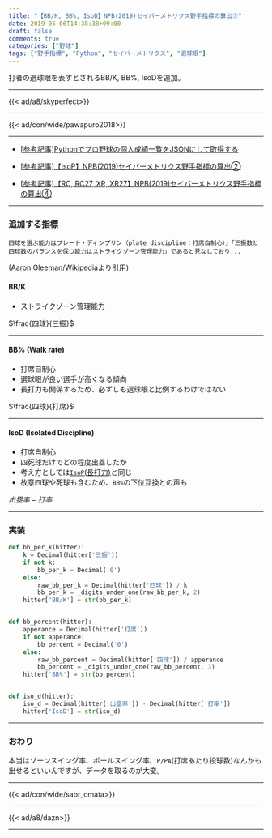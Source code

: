 ```yaml
---
title: "【BB/K, BB%, IsoD】NPB(2019)セイバーメトリクス野手指標の算出③"
date: 2019-05-06T14:38:38+09:00
draft: false
comments: true
categories: ["野球"]
tags: ["野手指標", "Python", "セイバーメトリクス", "選球眼"]
---
```


打者の選球眼を表すとされるBB/K, BB%, IsoDを追加。

<!--more-->

---

{{< ad/a8/skyperfect>}}

---

{{< ad/con/wide/pawapuro2018>}}

---

- [[参考記事]Pythonでプロ野球の個人成績一覧をJSONにして取得する](https://www.ted027.com/post/python-personal-records)

- [[参考記事]【IsoP】NPB(2019)セイバーメトリクス野手指標の算出②](https://www.ted027.com/post/sabr-3)

- [[参考記事]【RC, RC27, XR, XR27】NPB(2019)セイバーメトリクス野手指標の算出④](https://www.ted027.com/post/sabr-5)

---

### 追加する指標

`四球を選ぶ能力はプレート・ディシプリン（plate discipline：打席自制心）」「三振数と四球数のバランスを保つ能力はストライクゾーン管理能力」であると見なしており...`

(Aaron Gleeman/Wikipediaより引用)

#### BB/K

- ストライクゾーン管理能力

$\frac{四球}{三振}$

---

#### BB% (Walk rate)

- 打席自制心
- 選球眼が良い選手が高くなる傾向
- 長打力も関係するため、必ずしも選球眼と比例するわけではない

$\frac{四球}{打席}$

---

#### IsoD (Isolated Discipline)

- 打席自制心
- 四死球だけでどの程度出塁したか
- 考え方としては[`IsoP`(長打力)](https://www.ted027.com/post/sabr-3#isop-iso-isolated-power)と同じ
- 故意四球や死球も含むため、`BB%`の下位互換との声も

$出塁率 - 打率$

---

### 実装

```py:sabr.py
def bb_per_k(hitter):
    k = Decimal(hitter['三振'])
    if not k:
        bb_per_k = Decimal('0')
    else:
        raw_bb_per_k = Decimal(hitter['四球']) / k
        bb_per_k = _digits_under_one(raw_bb_per_k, 2)
    hitter['BB/K'] = str(bb_per_k)


def bb_percent(hitter):
    apperance = Decimal(hitter['打席'])
    if not apperance:
        bb_percent = Decimal('0')
    else:
        raw_bb_percent = Decimal(hitter['四球']) / apperance
        bb_percent = _digits_under_one(raw_bb_percent, 3)
    hitter['BB%'] = str(bb_percent)


def iso_d(hitter):
    iso_d = Decimal(hitter['出塁率']) - Decimal(hitter['打率'])
    hitter['IsoD'] = str(iso_d)
```

---

### おわり

本当はゾーンスイング率、ボールスイング率、`P/PA`(打席あたり投球数)なんかも出せるといいんですが、データを取るのが大変。

---

{{< ad/con/wide/sabr_omata>}}

---

{{< ad/a8/dazn>}}

---
